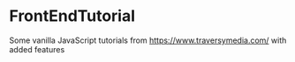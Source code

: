 # FrontEndTutorial

Some vanilla JavaScript tutorials from https://www.traversymedia.com/ with added features
